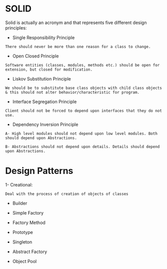 # SOLID

Solid is actually an acronym and that represents five different design principles:

- Single Responsibility Principle

`There should never be more than one reason for a class to change.`

- Open Closed Principle

`Software entities (classes, modules, methods etc.) should be open for extension, but closed for modification.`

- Liskov Substitution Principle

`We should be to substitute base class objects with child class objects & this should not alter behavior/characteristic for program.`

- Interface Segregation Principle

`Client should not be forced to depend upon interfaces that they do not use.`

- Dependency Inversion Principle

`A- High level modules should not depend upon low level modules. Both should depend upon Abstractions.`

`B- Abstractions should not depend upon details. Details should depend upon Abstractions.`

# Design Patterns

1- Creational:

`Deal with the process of creation of objects of classes`

- Builder

- Simple Factory

- Factory Method

- Prototype

- Singleton

- Abstract Factory

- Object Pool











